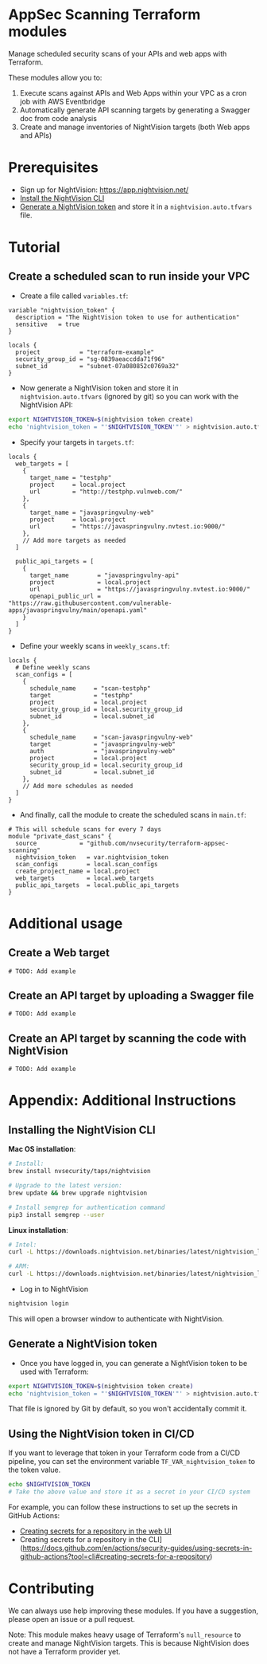 # AppSec Scanning Terraform modules

Manage scheduled security scans of your APIs and web apps with Terraform.

These modules allow you to:

1. Execute scans against APIs and Web Apps within your VPC as a cron job with AWS Eventbridge
2. Automatically generate API scanning targets by generating a Swagger doc from code analysis
3. Create and manage inventories of NightVision targets (both Web apps and APIs)

# Prerequisites

* Sign up for NightVision: https://app.nightvision.net/
* [Install the NightVision CLI](#installing-the-nightvision-cli)
* [Generate a NightVision token](#generate-a-nightvision-token) and store it in a `nightvision.auto.tfvars` file.

# Tutorial

## Create a scheduled scan to run inside your VPC

* Create a file called `variables.tf`:

```hcl
variable "nightvision_token" {
  description = "The NightVision token to use for authentication"
  sensitive   = true
}

locals {
  project           = "terraform-example"
  security_group_id = "sg-0839aeaccdda71f96"
  subnet_id         = "subnet-07a080852c0769a32"
}
```

* Now generate a NightVision token and store it in `nightvision.auto.tfvars` (ignored by git) so you can work with the NightVision API:

```bash
export NIGHTVISION_TOKEN=$(nightvision token create)
echo 'nightvision_token = "'$NIGHTVISION_TOKEN'"' > nightvision.auto.tfvars
```

* Specify your targets in `targets.tf`:

```hcl
locals {
  web_targets = [
    {
      target_name = "testphp"
      project     = local.project
      url         = "http://testphp.vulnweb.com/"
    },
    {
      target_name = "javaspringvulny-web"
      project     = local.project
      url         = "https://javaspringvulny.nvtest.io:9000/"
    },
    // Add more targets as needed
  ]

  public_api_targets = [
    {
      target_name        = "javaspringvulny-api"
      project            = local.project
      url                = "https://javaspringvulny.nvtest.io:9000/"
      openapi_public_url = "https://raw.githubusercontent.com/vulnerable-apps/javaspringvulny/main/openapi.yaml"
    }
  ]
}
```

* Define your weekly scans in `weekly_scans.tf`:

```hcl
locals {
  # Define weekly scans
  scan_configs = [
    {
      schedule_name     = "scan-testphp"
      target            = "testphp"
      project           = local.project
      security_group_id = local.security_group_id
      subnet_id         = local.subnet_id
    },
    {
      schedule_name     = "scan-javaspringvulny-web"
      target            = "javaspringvulny-web"
      auth              = "javaspringvulny-web"
      project           = local.project
      security_group_id = local.security_group_id
      subnet_id         = local.subnet_id
    },
    // Add more schedules as needed
  ]
}
```

* And finally, call the module to create the scheduled scans in `main.tf`:

```hcl
# This will schedule scans for every 7 days
module "private_dast_scans" {
  source            = "github.com/nvsecurity/terraform-appsec-scanning"
  nightvision_token   = var.nightvision_token
  scan_configs        = local.scan_configs
  create_project_name = local.project
  web_targets         = local.web_targets
  public_api_targets  = local.public_api_targets
}
```

# Additional usage

## Create a Web target

```hcl
# TODO: Add example
```

## Create an API target by uploading a Swagger file

```hcl
# TODO: Add example
```

## Create an API target by scanning the code with NightVision

```hcl
# TODO: Add example
```

# Appendix: Additional Instructions

## Installing the NightVision CLI

**Mac OS installation**:

```bash
# Install:
brew install nvsecurity/taps/nightvision

# Upgrade to the latest version:
brew update && brew upgrade nightvision

# Install semgrep for authentication command
pip3 install semgrep --user
```

**Linux installation**:

```bash
# Intel:
curl -L https://downloads.nightvision.net/binaries/latest/nightvision_latest_linux_amd64.tar.gz -q | tar -xz; sudo mv nightvision /usr/local/bin/

# ARM:
curl -L https://downloads.nightvision.net/binaries/latest/nightvision_latest_linux_arm64.tar.gz -q | tar -xz; sudo mv nightvision /usr/local/bin/
```

* Log in to NightVision

```bash
nightvision login
```

This will open a browser window to authenticate with NightVision.

## Generate a NightVision token

* Once you have logged in, you can generate a NightVision token to be used with Terraform:

```bash
export NIGHTVISION_TOKEN=$(nightvision token create)
echo 'nightvision_token = "'$NIGHTVISION_TOKEN'"' > nightvision.auto.tfvars
```

That file is ignored by Git by default, so you won't accidentally commit it.

## Using the NightVision token in CI/CD

If you want to leverage that token in your Terraform code from a CI/CD pipeline, you can set the environment variable `TF_VAR_nightvision_token` to the token value. 

```bash
echo $NIGHTVISION_TOKEN
# Take the above value and store it as a secret in your CI/CD system
```

For example, you can follow these instructions to set up the secrets in GitHub Actions:
- [Creating secrets for a repository in the web UI](https://docs.github.com/en/actions/security-guides/using-secrets-in-github-actions?tool=webui#creating-secrets-for-a-repository) 
- Creating secrets for a repository in the CLI](https://docs.github.com/en/actions/security-guides/using-secrets-in-github-actions?tool=cli#creating-secrets-for-a-repository)

# Contributing

We can always use help improving these modules. If you have a suggestion, please open an issue or a pull request.

Note: This module makes heavy usage of Terraform's `null_resource` to create and manage NightVision targets. This is because NightVision does not have a Terraform provider yet.
